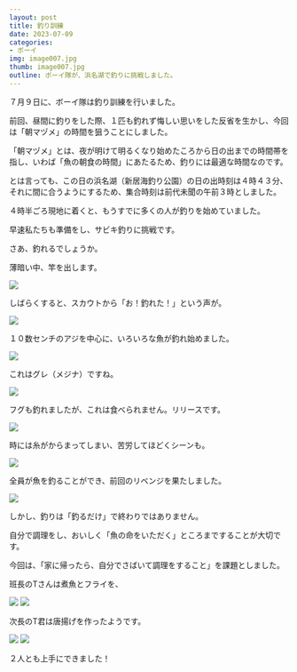 ```yaml
---
layout: post
title: 釣り訓練
date: 2023-07-09
categories:
- ボーイ
img: image007.jpg
thumb: image007.jpg
outline: ボーイ隊が、浜名湖で釣りに挑戦しました。
---
```


７月９日に、ボーイ隊は釣り訓練を行いました。

前回、昼間に釣りをした際、１匹も釣れず悔しい思いをした反省を生かし、今回は「朝マヅメ」の時間を狙うことにしました。

「朝マヅメ」とは、夜が明けて明るくなり始めたころから日の出までの時間帯を指し、いわば「魚の朝食の時間」にあたるため、釣りには最適な時間なのです。

とは言っても、この日の浜名湖（新居海釣り公園）の日の出時刻は４時４３分、それに間に合うようにするため、集合時刻は前代未聞の午前３時としました。

４時半ごろ現地に着くと、もうすでに多くの人が釣りを始めていました。

早速私たちも準備をし、サビキ釣りに挑戦です。

さあ、釣れるでしょうか。

薄暗い中、竿を出します。

<img src="/assets/img/blog/2023-07-09-釣り訓練/image001.jpg">

しばらくすると、スカウトから「お！釣れた！」という声が。

<img src="/assets/img/blog/2023-07-09-釣り訓練/image002.jpg">

１０数センチのアジを中心に、いろいろな魚が釣れ始めました。

<img src="/assets/img/blog/2023-07-09-釣り訓練/image003.jpg">

これはグレ（メジナ）ですね。

<img src="/assets/img/blog/2023-07-09-釣り訓練/image004.jpg">

フグも釣れましたが、これは食べられません。リリースです。

<img src="/assets/img/blog/2023-07-09-釣り訓練/image005.jpg">

時には糸がからまってしまい、苦労してほどくシーンも。

<img src="/assets/img/blog/2023-07-09-釣り訓練/image006.jpg">

全員が魚を釣ることができ、前回のリベンジを果たしました。

<img src="/assets/img/blog/2023-07-09-釣り訓練/image007.jpg">

しかし、釣りは「釣るだけ」で終わりではありません。

自分で調理をし、おいしく「魚の命をいただく」ところまですることが大切です。

今回は、「家に帰ったら、自分でさばいて調理をすること」を課題としました。

班長のTさんは煮魚とフライを、

<img src="/assets/img/blog/2023-07-09-釣り訓練/image008.jpg">

<img src="/assets/img/blog/2023-07-09-釣り訓練/image009.jpg">

次長のT君は唐揚げを作ったようです。

<img src="/assets/img/blog/2023-07-09-釣り訓練/image010.jpg">

<img src="/assets/img/blog/2023-07-09-釣り訓練/image011.jpg">

２人とも上手にできました！
